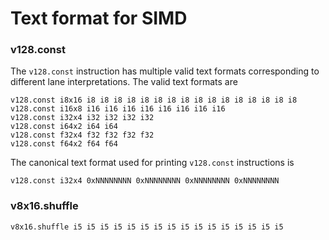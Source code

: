 # Text format for SIMD

### v128.const

The `v128.const` instruction has multiple valid text formats corresponding to
different lane interpretations. The valid text formats are

```
v128.const i8x16 i8 i8 i8 i8 i8 i8 i8 i8 i8 i8 i8 i8 i8 i8 i8 i8
v128.const i16x8 i16 i16 i16 i16 i16 i16 i16 i16
v128.const i32x4 i32 i32 i32 i32
v128.const i64x2 i64 i64
v128.const f32x4 f32 f32 f32 f32
v128.const f64x2 f64 f64
```

The canonical text format used for printing `v128.const` instructions is

```
v128.const i32x4 0xNNNNNNNN 0xNNNNNNNN 0xNNNNNNNN 0xNNNNNNNN
```

### v8x16.shuffle

```
v8x16.shuffle i5 i5 i5 i5 i5 i5 i5 i5 i5 i5 i5 i5 i5 i5 i5 i5
```
